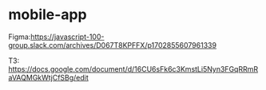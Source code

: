 # mobile-app

Figma:https://javascript-100-group.slack.com/archives/D067T8KPFFX/p1702855607961339

ТЗ: https://docs.google.com/document/d/16CU6sFk6c3KmstLi5Nyn3FGqRRmRaVAQMGkWtjCfSBg/edit
